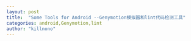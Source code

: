 ```yaml
---
layout: post
title:  "Some Tools for Android --Genymotion模拟器和lint代码检测工具"
categories: android,Genymotion,lint
author: "killnono"
---
```


 
 
 
 
 